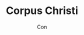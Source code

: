 ---
date_published: '05/03/2021'
start_date: '05/29/2019'
end_date: '05/30/2019'
where: 'Corpus Christie, TX'
title: 'Corpus Christi'
subtitle: 'Con'
cover: ../images/corpus_con.png
external: 'https://corpuschristicomiccon.com/'
pillaged: true
photo: ../images/corpus_con_2019.jpg
---